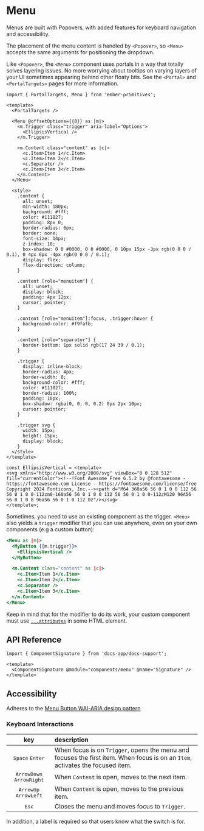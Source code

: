 # Menu

Menus are built with Popovers, with added features for keyboard navigation and accessibility. 

The placement of the menu content is handled by `<Popover>`, so `<Menu>` accepts the same arguments for positioning the dropdown.

Like `<Popover>`, the `<Menu>` component uses portals in a way that totally solves layering issues. No more worrying about tooltips on varying layers of your UI sometimes appearing behind other floaty bits. See the `<Portal>` and `<PortalTargets>` pages for more information.

<div class="featured-demo">

```gjs live preview no-shadow
import { PortalTargets, Menu } from 'ember-primitives';

<template>
  <PortalTargets />

  <Menu @offsetOptions={{8}} as |m|>
    <m.Trigger class="trigger" aria-label="Options">
      <EllipsisVertical />
    </m.Trigger>

    <m.Content class="content" as |c|>
      <c.Item>Item 1</c.Item>
      <c.Item>Item 2</c.Item>
      <c.Separator />
      <c.Item>Item 3</c.Item>
    </m.Content>
  </Menu>

  <style>
    .content {
      all: unset;
      min-width: 180px;
      background: #fff;
      color: #111827;
      padding: 8px 0;
      border-radius: 6px;
      border: none;
      font-size: 14px;
      z-index: 10;
      box-shadow: 0 0 #0000, 0 0 #0000, 0 10px 15px -3px rgb(0 0 0 / 0.1), 0 4px 6px -4px rgb(0 0 0 / 0.1);
      display: flex;
      flex-direction: column;
    }

    .content [role="menuitem"] {
      all: unset;
      display: block;
      padding: 4px 12px;
      cursor: pointer;
    }

    .content [role="menuitem"]:focus, .trigger:hover {
      background-color: #f9fafb;
    }

    .content [role="separator"] {
      border-bottom: 1px solid rgb(17 24 39 / 0.1);
    }

    .trigger {
      display: inline-block;
      border-radius: 4px;
      border-width: 0;
      background-color: #fff;
      color: #111827;
      border-radius: 100%;
      padding: 10px;
      box-shadow: rgba(0, 0, 0, 0.2) 0px 2px 10px;
      cursor: pointer;
    }

    .trigger svg {
      width: 15px;
      height: 15px;
      display: block;
    }
  </style>
</template>

const EllipsisVertical = <template>
<svg xmlns="http://www.w3.org/2000/svg" viewBox="0 0 128 512" fill="currentColor"><!--!Font Awesome Free 6.5.2 by @fontawesome - https://fontawesome.com License - https://fontawesome.com/license/free Copyright 2024 Fonticons, Inc.--><path d="M64 360a56 56 0 1 0 0 112 56 56 0 1 0 0-112zm0-160a56 56 0 1 0 0 112 56 56 0 1 0 0-112zM120 96A56 56 0 1 0 8 96a56 56 0 1 0 112 0z"/></svg>
</template>;
```

</div>


Sometimes, you need to use an existing component as the trigger. `<Menu>` also yields a `trigger` modifier that you can use anywhere, even on your own components (e.g a custom button):


```hbs
<Menu as |m|>
  <MyButton {{m.trigger}}>
    <EllipsisVertical />
  </MyButton>

  <m.Content class="content" as |c|>
    <c.Item>Item 1</c.Item>
    <c.Item>Item 2</c.Item>
    <c.Separator />
    <c.Item>Item 3</c.Item>
  </m.Content>
</Menu>
```

Keep in mind that for the modifier to do its work, your custom component must use [`...attributes`](https://guides.emberjs.com/v5.7.0/components/component-arguments-and-html-attributes/#toc_html-attributes) in some HTML element.


## API Reference

```gjs live no-shadow
import { ComponentSignature } from 'docs-app/docs-support';

<template>
  <ComponentSignature @module="components/menu" @name="Signature" />
</template>
```

## Accessibility

Adheres to the [Menu Button WAI-ARIA design pattern](https://www.w3.org/WAI/ARIA/apg/patterns/menu-button/).

### Keyboard Interactions

| key | description |
| :---: | :----------- |
| <kbd>Space</kbd> <kbd>Enter</kbd>  | When focus is on `Trigger`, opens the menu and focuses the first item. When focus is on an `Item`, activates the focused item. |
| <kbd>ArrowDown</kbd> <kbd>ArrowRight</kbd> | When `Content` is open, moves to the next item.  |
| <kbd>ArrowUp</kbd> <kbd>ArrowLeft</kbd> | When `Content` is open, moves to the previous item.  |
| <kbd>Esc</kbd> | Closes the menu and moves focus to `Trigger`. |

In addition, a label is required so that users know what the switch is for.
